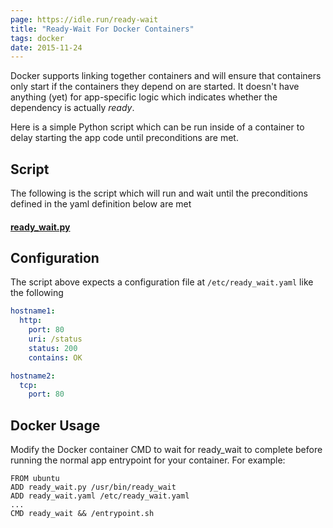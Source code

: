 ```yaml
---
page: https://idle.run/ready-wait
title: "Ready-Wait For Docker Containers"
tags: docker
date: 2015-11-24
---
```


Docker supports linking together containers and will ensure that containers only start if the containers they depend on are started. It doesn't have
anything (yet) for app-specific logic which indicates whether the dependency is actually *ready*.

Here is a simple Python script which can be run inside of a container to delay starting the app code until preconditions are met.

## Script

The following is the script which will run and wait until the preconditions defined in the yaml definition below are met

#### [ready_wait.py](https://github.com/idlerun/ready-wait/blob/master/ready_wait.py)

## Configuration

The script above expects a configuration file at `/etc/ready_wait.yaml` like the following

```yaml
hostname1:
  http:
    port: 80
    uri: /status
    status: 200
    contains: OK

hostname2:
  tcp:
    port: 80
```

## Docker Usage

Modify the Docker container CMD to wait for ready_wait to complete before running the normal app entrypoint for your container. For example:

```text
FROM ubuntu
ADD ready_wait.py /usr/bin/ready_wait
ADD ready_wait.yaml /etc/ready_wait.yaml
...
CMD ready_wait && /entrypoint.sh
```
